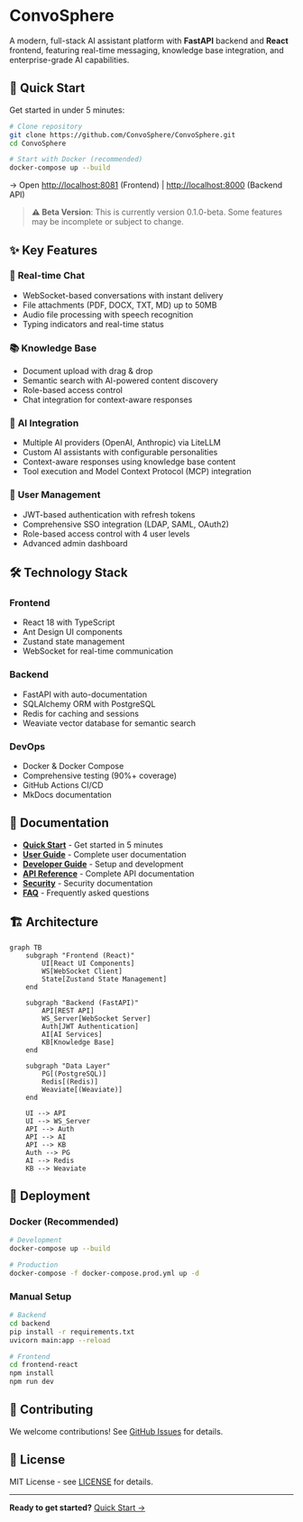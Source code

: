 # ConvoSphere

A modern, full-stack AI assistant platform with **FastAPI** backend and **React** frontend, featuring real-time messaging, knowledge base integration, and enterprise-grade AI capabilities.

## 🚀 Quick Start

Get started in under 5 minutes:

```bash
# Clone repository
git clone https://github.com/ConvoSphere/ConvoSphere.git
cd ConvoSphere

# Start with Docker (recommended)
docker-compose up --build
```

→ Open [http://localhost:8081](http://localhost:8081) (Frontend) | [http://localhost:8000](http://localhost:8000) (Backend API)

> **⚠️ Beta Version**: This is currently version 0.1.0-beta. Some features may be incomplete or subject to change.

## ✨ Key Features

### 💬 **Real-time Chat**
- WebSocket-based conversations with instant delivery
- File attachments (PDF, DOCX, TXT, MD) up to 50MB
- Audio file processing with speech recognition
- Typing indicators and real-time status

### 📚 **Knowledge Base**
- Document upload with drag & drop
- Semantic search with AI-powered content discovery
- Role-based access control
- Chat integration for context-aware responses

### 🤖 **AI Integration**
- Multiple AI providers (OpenAI, Anthropic) via LiteLLM
- Custom AI assistants with configurable personalities
- Context-aware responses using knowledge base content
- Tool execution and Model Context Protocol (MCP) integration

### 👥 **User Management**
- JWT-based authentication with refresh tokens
- Comprehensive SSO integration (LDAP, SAML, OAuth2)
- Role-based access control with 4 user levels
- Advanced admin dashboard

## 🛠️ Technology Stack

### **Frontend**
- React 18 with TypeScript
- Ant Design UI components
- Zustand state management
- WebSocket for real-time communication

### **Backend**
- FastAPI with auto-documentation
- SQLAlchemy ORM with PostgreSQL
- Redis for caching and sessions
- Weaviate vector database for semantic search

### **DevOps**
- Docker & Docker Compose
- Comprehensive testing (90%+ coverage)
- GitHub Actions CI/CD
- MkDocs documentation

## 📖 Documentation

- **[Quick Start](quick-start.md)** - Get started in 5 minutes
- **[User Guide](user-guide.md)** - Complete user documentation
- **[Developer Guide](developer-guide.md)** - Setup and development
- **[API Reference](api.md)** - Complete API documentation
- **[Security](security.md)** - Security documentation
- **[FAQ](faq.md)** - Frequently asked questions

## 🏗️ Architecture

```mermaid
graph TB
    subgraph "Frontend (React)"
        UI[React UI Components]
        WS[WebSocket Client]
        State[Zustand State Management]
    end
    
    subgraph "Backend (FastAPI)"
        API[REST API]
        WS_Server[WebSocket Server]
        Auth[JWT Authentication]
        AI[AI Services]
        KB[Knowledge Base]
    end
    
    subgraph "Data Layer"
        PG[(PostgreSQL)]
        Redis[(Redis)]
        Weaviate[(Weaviate)]
    end
    
    UI --> API
    UI --> WS_Server
    API --> Auth
    API --> AI
    API --> KB
    Auth --> PG
    AI --> Redis
    KB --> Weaviate
```

## 🚀 Deployment

### **Docker (Recommended)**
```bash
# Development
docker-compose up --build

# Production
docker-compose -f docker-compose.prod.yml up -d
```

### **Manual Setup**
```bash
# Backend
cd backend
pip install -r requirements.txt
uvicorn main:app --reload

# Frontend
cd frontend-react
npm install
npm run dev
```

## 🤝 Contributing

We welcome contributions! See [GitHub Issues](https://github.com/ConvoSphere/ConvoSphere/issues) for details.

## 📄 License

MIT License - see [LICENSE](https://github.com/ConvoSphere/ConvoSphere/blob/main/LICENSE) for details.

---

**Ready to get started?** [Quick Start →](quick-start.md) 